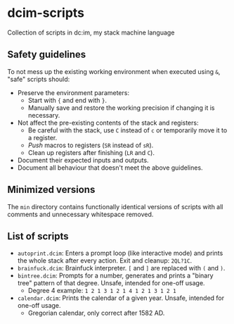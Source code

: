 # dcim-scripts
Collection of scripts in dc:im, my stack machine language
## Safety guidelines
To not mess up the existing working environment when executed using `&`, "safe" scripts should:
- Preserve the environment parameters:
  - Start with `{` and end with `}`.
  - Manually save and restore the working precision if changing it is necessary.
- Not affect the pre-existing contents of the stack and registers:
  - Be careful with the stack, use `C` instead of `c` or temporarily move it to a register.
  - *Push* macros to registers (`SR` instead of `sR`).
  - Clean up registers after finishing (`LR` and `C`).
- Document their expected inputs and outputs.
- Document all behaviour that doesn't meet the above guidelines.
## Minimized versions
The `min` directory contains functionally identical versions of scripts with all comments and unnecessary whitespace removed.
## List of scripts
- `autoprint.dcim`: Enters a prompt loop (like interactive mode) and prints the whole stack after every action. Exit and cleanup: `2QL?1C`.
- `brainfuck.dcim`: Brainfuck interpreter. `[` and `]` are replaced with `(` and `)`.
- `bintree.dcim`: Prompts for a number, generates and prints a "binary tree" pattern of that degree. Unsafe, intended for one-off usage.
  - Degree 4 example: `1 2 1 3 1 2 1 4 1 2 1 3 1 2 1`
- `calendar.dcim`: Prints the calendar of a given year. Unsafe, intended for one-off usage.
  - Gregorian calendar, only correct after 1582 AD.
